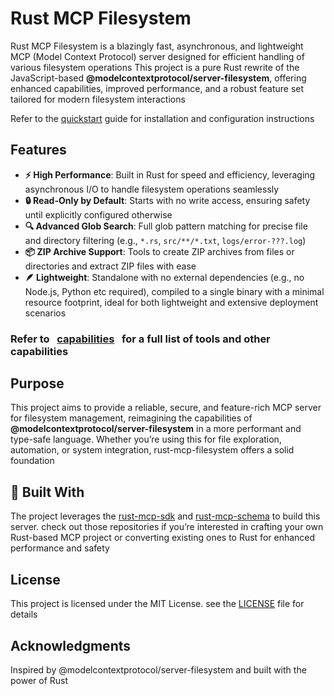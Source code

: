 # Rust MCP Filesystem

Rust MCP Filesystem is a blazingly fast, asynchronous, and lightweight MCP (Model Context Protocol) server designed for efficient handling of various filesystem operations
This project is a pure Rust rewrite of the JavaScript-based **@modelcontextprotocol/server-filesystem**, offering enhanced capabilities, improved performance, and a robust feature set tailored for modern filesystem interactions

Refer to the [quickstart](quickstart.md) guide for installation and configuration instructions

## Features

- **⚡ High Performance**: Built in Rust for speed and efficiency, leveraging asynchronous I/O to handle filesystem operations seamlessly
- **🔒 Read-Only by Default**: Starts with no write access, ensuring safety until explicitly configured otherwise
- **🔍 Advanced Glob Search**: Full glob pattern matching for precise file and directory filtering (e.g., `*.rs`, `src/**/*.txt`, `logs/error-???.log`)
- **📦 ZIP Archive Support**: Tools to create ZIP archives from files or directories and extract ZIP files with ease
- **🪶 Lightweight**: Standalone with no external dependencies (e.g., no Node.js, Python etc required), compiled to a single binary with a minimal resource footprint, ideal for both lightweight and extensive deployment scenarios

### Refer to &nbsp; [capabilities](capabilities.md) &nbsp; for a full list of tools and other capabilities

## Purpose

This project aims to provide a reliable, secure, and feature-rich MCP server for filesystem management, reimagining the capabilities of **@modelcontextprotocol/server-filesystem** in a more performant and type-safe language. Whether you’re using this for file exploration, automation, or system integration, rust-mcp-filesystem offers a solid foundation

## 🧰 Built With

The project leverages the [rust-mcp-sdk](https://github.com/rust-mcp-stack/rust-mcp-sdk) and [rust-mcp-schema](https://github.com/rust-mcp-stack/rust-mcp-schema) to build this server. check out those repositories if you’re interested in crafting your own Rust-based MCP project or converting existing ones to Rust for enhanced performance and safety

## License

This project is licensed under the MIT License. see the [LICENSE](LICENSE) file for details

## Acknowledgments

Inspired by @modelcontextprotocol/server-filesystem and built with the power of Rust
